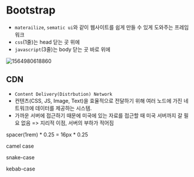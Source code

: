 # Bootstrap

* `materailize`, `sematic ui`와 같이 웹사이트를 쉽게 만들 수 있게 도와주는 프레임워크
* `css`(1줄)는 head 닫는 곳 위에
* `javascript`(3줄)는 body 닫는 곳 바로 위에

![1564980618860](C:\Users\student\AppData\Roaming\Typora\typora-user-images\1564980618860.png)

## CDN

* `Content Delivery(Distrbution) Network`
* 컨텐츠(CSS, JS, Image, Text)을 효율적으로 전달하기 위해 여러 노드에 가진 네트워크에 데이터를 제공하는 시스템.
* 가까운 서버에 접근하기 때문에 미국에 있는 자료를 접근할 때 미국 서버까지 갈 필요 없음 => 지리적 이점, 서버의 부하가 적어짐



spacer(1rem) * 0.25 = 16px * 0.25

camel case

snake-case

kebab-case

